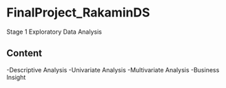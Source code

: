 # FinalProject_RakaminDS
Stage 1 Exploratory Data Analysis
## Content
-Descriptive Analysis
-Univariate Analysis
-Multivariate Analysis
-Business Insight


